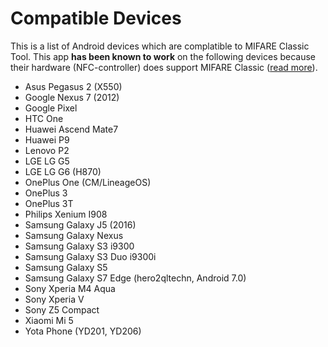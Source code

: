 Compatible Devices
====================

This is a list of Android devices which are complatible to MIFARE Classic Tool.
This app **has been known to work** on the following devices because their
hardware (NFC-controller) does support MIFARE Classic
([read more](https://github.com/ikarus23/MifareClassicTool/issues/1)).


* Asus Pegasus 2 (X550)
* Google Nexus 7 (2012)
* Google Pixel
* HTC One
* Huawei Ascend Mate7
* Huawei P9
* Lenovo P2
* LGE LG G5
* LGE LG G6 (H870)
* OnePlus One (CM/LineageOS)
* OnePlus 3
* OnePlus 3T
* Philips Xenium I908
* Samsung Galaxy J5 (2016)
* Samsung Galaxy Nexus
* Samsung Galaxy S3 i9300
* Samsung Galaxy S3 Duo i9300i
* Samsung Galaxy S5
* Samsung Galaxy S7 Edge (hero2qltechn, Android 7.0)
* Sony Xperia M4 Aqua
* Sony Xperia V
* Sony Z5 Compact
* Xiaomi Mi 5
* Yota Phone (YD201, YD206)
